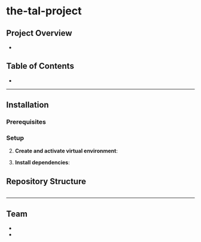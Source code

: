 # the-tal-project

## Project Overview

-

## Table of Contents

-

-------------------------


## Installation

### Prerequisites

### Setup


2. **Create and activate virtual environment**:

3. **Install dependencies**:

## Repository Structure

```

```

-------------------------

## Team

- []()
- []()
